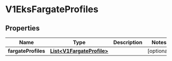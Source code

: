 # V1EksFargateProfiles

## Properties
Name | Type | Description | Notes
------------ | ------------- | ------------- | -------------
**fargateProfiles** | [**List&lt;V1FargateProfile&gt;**](V1FargateProfile.md) |  |  [optional]
